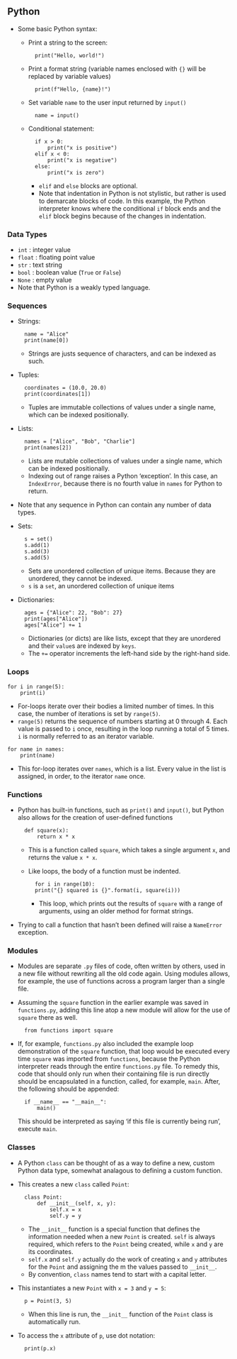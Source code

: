 ## Python


-   Some basic Python syntax:
    -   Print a string to the screen:
        
        ```
          print("Hello, world!")
        
        ```
        
    -   Print a format string (variable names enclosed with  `{}`  will be replaced by variable values)
        
        ```
          print(f"Hello, {name}!")
        
        ```
        
    -   Set variable  `name`  to the user input returned by  `input()`
        
        ```
          name = input()
        
        ```
        
    -   Conditional statement:
        
        ```
          if x > 0:
              print("x is positive")
          elif x < 0:
              print("x is negative")
          else:
              print("x is zero")
        
        ```
        
        -   `elif`  and  `else`  blocks are optional.
        -   Note that indentation in Python is not stylistic, but rather is used to demarcate blocks of code. In this example, the Python interpreter knows where the conditional  `if`  block ends and the  `elif`  block begins because of the changes in indentation.

### Data Types

-   `int`  : integer value
-   `float`  : floating point value
-   `str`  : text string
-   `bool`  : boolean value (`True`  or  `False`)
-   `None`  : empty value
-   Note that Python is a weakly typed language.

### Sequences

-   Strings:
    
    ```
      name = "Alice"
      print(name[0])
    
    ```
    
    -   Strings are justs sequence of characters, and can be indexed as such.
-   Tuples:
    
    ```
      coordinates = (10.0, 20.0)
      print(coordinates[1])
    
    ```
    
    -   Tuples are immutable collections of values under a single name, which can be indexed positionally.
-   Lists:
    
    ```
      names = ["Alice", "Bob", "Charlie"]
      print(names[2])
    
    ```
    
    -   Lists are mutable collections of values under a single name, which can be indexed positionally.
    -   Indexing out of range raises a Python ‘exception’. In this case, an  `IndexError`, because there is no fourth value in  `names`  for Python to return.
-   Note that any sequence in Python can contain any number of data types.
    
-   Sets:
    
    ```
      s = set()
      s.add(1)
      s.add(3)
      s.add(5)
    
    ```
    
    -   Sets are unordered collection of unique items. Because they are unordered, they cannot be indexed.
    -   `s`  is a  `set`, an unordered collection of unique items
-   Dictionaries:
    
    ```
      ages = {"Alice": 22, "Bob": 27}
      print(ages["Alice"])
      ages["Alice"] += 1
    
    ```
    
    -   Dictionaries (or dicts) are like lists, except that they are unordered and their  `value`s are indexed by  `keys`.
    -   The  `+=`  operator increments the left-hand side by the right-hand side.

### Loops

```
for i in range(5):
    print(i)

```

-   For-loops iterate over their bodies a limited number of times. In this case, the number of iterations is set by  `range(5)`.
-   `range(5)`  returns the sequence of numbers starting at 0 through 4. Each value is passed to  `i`  once, resulting in the loop running a total of 5 times.  `i`  is normally referred to as an iterator variable.

```
for name in names:
    print(name)

```

-   This for-loop iterates over  `names`, which is a list. Every value in the list is assigned, in order, to the iterator  `name`  once.

### Functions

-   Python has built-in functions, such as  `print()`  and  `input()`, but Python also allows for the creation of user-defined functions
    
    ```
      def square(x):
          return x * x
    
    ```
    
    -   This is a function called  `square`, which takes a single argument  `x`, and returns the value  `x * x`.
    -   Like loops, the body of a function must be indented.
        
        ```
          for i in range(10):
          print("{} squared is {}".format(i, square(i)))
        
        ```
        
        -   This loop, which prints out the results of  `square`  with a range of arguments, using an older method for format strings.
-   Trying to call a function that hasn’t been defined will raise a  `NameError`  exception.

### Modules

-   Modules are separate  `.py`  files of code, often written by others, used in a new file without rewriting all the old code again. Using modules allows, for example, the use of functions across a program larger than a single file.
-   Assuming the  `square`  function in the earlier example was saved in  `functions.py`, adding this line atop a new module will allow for the use of  `square`  there as well.
    
    ```
      from functions import square
    
    ```
    
-   If, for example,  `functions.py`  also included the example loop demonstration of the  `square`  function, that loop would be executed every time  `square`  was imported from  `functions`, because the Python interpreter reads through the entire  `functions.py`  file. To remedy this, code that should only run when their containing file is run directly should be encapsulated in a function, called, for example,  `main`. After, the following should be appended:
    
    ```
      if __name__ == "__main__":
          main()
    
    ```
    
    This should be interpreted as saying ‘if this file is currently being run’, execute  `main`.
    

### Classes

-   A Python  `class`  can be thought of as a way to define a new, custom Python data type, somewhat analagous to defining a custom function.
-   This creates a new  `class`  called  `Point`:
    
    ```
      class Point:
          def __init__(self, x, y):
              self.x = x
              self.y = y
    
    ```
    
    -   The  `__init__`  function is a special function that defines the information needed when a new  `Point`  is created.  `self`  is always required, which refers to the  `Point`  being created, while  `x`  and  `y`  are its coordinates.
    -   `self.x`  and  `self.y`  actually do the work of creating  `x`  and  `y`  attributes for the  `Point`  and assigning the m the values passed to  `__init__`.
    -   By convention,  `class`  names tend to start with a capital letter.
-   This instantiates a new  `Point`  with  `x = 3`  and  `y = 5`:
    
    ```
      p = Point(3, 5)
    
    ```
    
    -   When this line is run, the  `__init__`  function of the  `Point`  class is automatically run.
-   To access the  `x`  attribute of  `p`, use dot notation:
    
    ```
      print(p.x)
    
    ```
